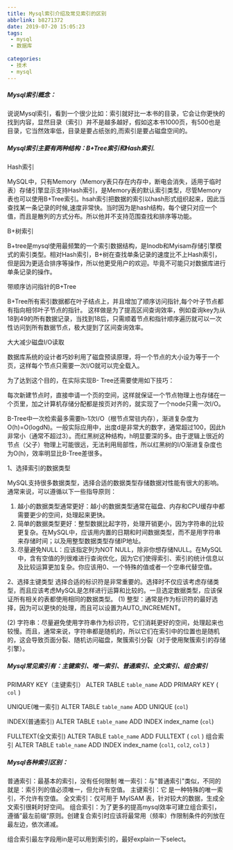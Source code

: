 ```yaml
---
title: Mysql索引介绍及常见索引的区别
abbrlink: b8271372
date: 2019-07-20 15:05:23
tags:
 - mysql
 - 数据库
 
categories:
 - 技术
 - mysql
---
```


##### Mysql索引概念：
说说Mysql索引，看到一个很少比如：索引就好比一本书的目录，它会让你更快的找到内容，显然目录（索引）并不是越多越好，假如这本书1000页，有500也是目录，它当然效率低，目录是要占纸张的,而索引是要占磁盘空间的。

##### Mysql索引主要有两种结构：B+Tree索引和Hash索引.

Hash索引

MySQL中，只有Memory（Memory表只存在内存中，断电会消失，适用于临时表）存储引擎显示支持Hash索引，是Memory表的默认索引类型，尽管Memory表也可以使用B+Tree索引。hsah索引把数据的索引以hash形式组织起来，因此当查找某一条记录的时候,速度非常快。当时因为是hash结构，每个键只对应一个值，而且是散列的方式分布。所以他并不支持范围查找和排序等功能。

B+树索引

B+tree是mysql使用最频繁的一个索引数据结构，是Inodb和Myisam存储引擎模式的索引类型。相对Hash索引，B+树在查找单条记录的速度比不上Hash索引，但是因为更适合排序等操作，所以他更受用户的欢迎。毕竟不可能只对数据库进行单条记录的操作。

带顺序访问指针的B+Tree

B+Tree所有索引数据都在叶子结点上，并且增加了顺序访问指针,每个叶子节点都有指向相邻叶子节点的指针。
这样做是为了提高区间查询效率，例如查询key为从18到49的所有数据记录，当找到18后，只需顺着节点和指针顺序遍历就可以一次性访问到所有数据节点，极大提到了区间查询效率。

大大减少磁盘I/O读取

数据库系统的设计者巧妙利用了磁盘预读原理，将一个节点的大小设为等于一个页，这样每个节点只需要一次I/O就可以完全载入。

为了达到这个目的，在实际实现B- Tree还需要使用如下技巧：

每次新建节点时，直接申请一个页的空间，这样就保证一个节点物理上也存储在一个页里，加之计算机存储分配都是按页对齐的，就实现了一个node只需一次I/O。

B-Tree中一次检索最多需要h-1次I/O（根节点常驻内存），渐进复杂度为O(h)=O(logdN)。一般实际应用中，出度d是非常大的数字，通常超过100，因此h非常小（通常不超过3）。而红黑树这种结构，h明显要深的多。由于逻辑上很近的节点（父子）物理上可能很远，无法利用局部性，所以红黑树的I/O渐进复杂度也为O(h)，效率明显比B-Tree差很多。

 

1、选择索引的数据类型

MySQL支持很多数据类型，选择合适的数据类型存储数据对性能有很大的影响。通常来说，可以遵循以下一些指导原则：

1. 越小的数据类型通常更好：越小的数据类型通常在磁盘、内存和CPU缓存中都需要更少的空间，处理起来更快。
2. 简单的数据类型更好：整型数据比起字符，处理开销更小，因为字符串的比较更复杂。在MySQL中，应该用内置的日期和时间数据类型，而不是用字符串来存储时间；以及用整型数据类型存储IP地址。
3. 尽量避免NULL：应该指定列为NOT NULL，除非你想存储NULL。在MySQL中，含有空值的列很难进行查询优化，因为它们使得索引、索引的统计信息以及比较运算更加复杂。你应该用0、一个特殊的值或者一个空串代替空值。

2、选择主键类型
选择合适的标识符是非常重要的。选择时不仅应该考虑存储类型，而且应该考虑MySQL是怎样进行运算和比较的。一旦选定数据类型，应该保证所有相关的表都使用相同的数据类型。
(1)    整型：通常是作为标识符的最好选择，因为可以更快的处理，而且可以设置为AUTO_INCREMENT。

(2)    字符串：尽量避免使用字符串作为标识符，它们消耗更好的空间，处理起来也较慢。而且，通常来说，字符串都是随机的，所以它们在索引中的位置也是随机的，这会导致页面分裂、随机访问磁盘，聚簇索引分裂（对于使用聚簇索引的存储引擎）。


##### Mysql常见索引有：主键索引、唯一索引、普通索引、全文索引、组合索引

PRIMARY KEY（主键索引）  ALTER TABLE `table_name` ADD PRIMARY KEY ( `col` ) 

UNIQUE(唯一索引)     ALTER TABLE `table_name` ADD UNIQUE (`col`)

INDEX(普通索引)     ALTER TABLE `table_name` ADD INDEX index_name (`col`)

FULLTEXT(全文索引)      ALTER TABLE `table_name` ADD FULLTEXT ( `col` )
组合索引   ALTER TABLE `table_name` ADD INDEX index_name (`col1`, `col2`, `col3` ) 

##### Mysql各种索引区别：
普通索引：最基本的索引，没有任何限制
唯一索引：与"普通索引"类似，不同的就是：索引列的值必须唯一，但允许有空值。
主键索引：它 是一种特殊的唯一索引，不允许有空值。 
全文索引：仅可用于 MyISAM 表，针对较大的数据，生成全文索引很耗时好空间。
组合索引：为了更多的提高mysql效率可建立组合索引，遵循”最左前缀“原则。创建复合索引时应该将最常用（频率）作限制条件的列放在最左边，依次递减。

组合索引最左字段用in是可以用到索引的，最好explain一下select。